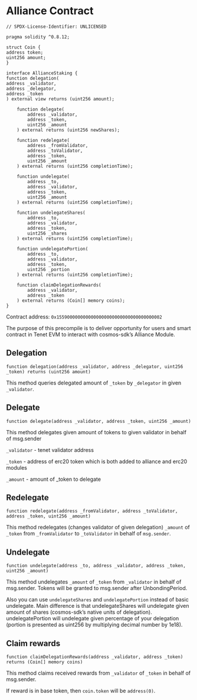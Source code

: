 # Alliance Contract

```solidity
// SPDX-License-Identifier: UNLICENSED

pragma solidity ^0.8.12;

struct Coin {
address token;
uint256 amount;
}

interface AllianceStaking {
function delegation(
address _validator,
address _delegator,
address _token
) external view returns (uint256 amount);

    function delegate(
        address _validator,
        address _token,
        uint256 _amount
    ) external returns (uint256 newShares);

    function redelegate(
        address _fromValidator,
        address _toValidator,
        address _token,
        uint256 _amount
    ) external returns (uint256 completionTime);

    function undelegate(
        address _to,
        address _validator,
        address _token,
        uint256 _amount
    ) external returns (uint256 completionTime);

    function undelegateShares(
        address _to,
        address _validator,
        address _token,
        uint256 _shares
    ) external returns (uint256 completionTime);

    function undelegatePortion(
        address _to,
        address _validator,
        address _token,
        uint256 _portion
    ) external returns (uint256 completionTime);

    function claimDelegationRewards(
        address _validator,
        address _token
    ) external returns (Coin[] memory coins);
}
```

Contract address: `0x1559000000000000000000000000000000000002`

The purpose of this precompile is to deliver opportunity for users and smart contract in Tenet EVM to interact with cosmos-sdk’s Alliance Module.

## Delegation
`function delegation(address _validator, address _delegator, uint256 _token) returns (uint256 amount)`

This method queries delegated amount of `_token` by `_delegator` in given `_validator`.

## Delegate
`function delegate(address _validator, address _token, uint256 _amount)`

This method delegates given amount of tokens to given validator in behalf of msg.sender

`_validator` - tenet validator address

`_token` - address of erc20 token which is both added to alliance and erc20 modules

`_amount` - amount of _token to delegate

## Redelegate
`function redelegate(address _fromValidator, address _toValidator, address _token, uint256 _amount)`

This method redelegates (changes validator of given delegation) `_amount` of `_token` from  `_fromValidator` to `_toValidator` in behalf of `msg.sender`.

## Undelegate
`function undelegate(address _to, address _validator, address _token, uint256 _amount)`

This method undelegates `_amount` of `_token` from  `_validator` in behalf of msg.sender. Tokens will be granted to msg.sender after UnbondingPeriod.

Also you can use `undelegateShares` and `undelegatePortion` instead of basic undelegate. Main difference is that undelegateShares will undelegate given amount of shares (cosmos-sdk’s native units of delegation). undelegatePortion will undelegate given percentage of your delegation (portion is presented as uint256 by multiplying decimal number by 1e18).

## Claim rewards
`function claimDelegationRewards(address _validator, address _token) returns (Coin[] memory coins)`

This method claims received rewards from `_validator` of `_token` in behalf of msg.sender.

If reward is in base token, then `coin.token` will be `address(0)`.